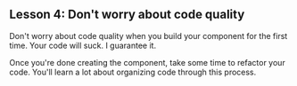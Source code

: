 ## Lesson 4: Don't worry about code quality

Don't worry about code quality when you build your component for the first time. Your code will suck. I guarantee it.

Once you're done creating the component, take some time to refactor your code. You'll learn a lot about organizing code through this process.
